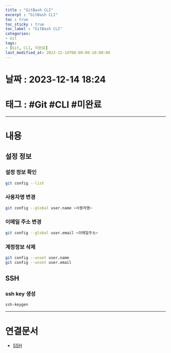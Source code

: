 ```yaml
---
title : "GitBash CLI"
excerpt : "GitBash CLI"
toc : true
toc_sticky : true
toc_label : "GitBash CLI"
categories:
- Git
tags:
- [Git, CLI, 미완료]
last_modified_at: 2023-12-14T08:00:00-10:00:00
---
```


# 날짜 : 2023-12-14 18:24

# 태그 : #Git #CLI #미완료 
---

# 내용

## 설정 정보

### 설정 정보 확인

```bash
git config --list
```

### 사용자명 변경

```bash
git config --global user.name <사용자명>
```

### 이메일 주소 변경

```bash
git config --global user.email <이메일주소>
```

### 계정정보 삭제

```bash
git config --unset user.name
git config --unset user.email
```

## SSH

### ssh key 생성
```
ssh-keygen
```

---

# 연결문서
- [SSH](../../통신/통신-SSH)